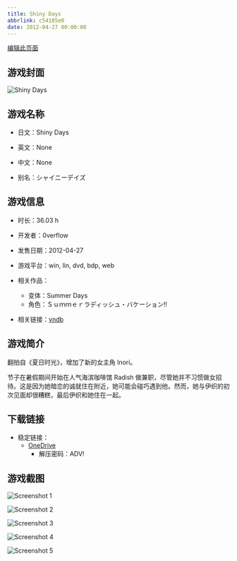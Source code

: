 ```yaml
---
title: Shiny Days
abbrlink: c54105e0
date: 2012-04-27 00:00:00
---
```

[编辑此页面](https://github.com/ACG-3/ADV3-source/blob/main/source/_posts/games/Shiny%20Days.md)

## 游戏封面

![Shiny Days](https://pan.timero.xyz/onedrive/img_lib_001/Shiny%20Days_cover.avif)


## 游戏名称

- 日文：Shiny Days
- 英文：None
- 中文：None

- 别名：シャイニーデイズ


## 游戏信息

- 时长：36.03 h
- 开发者：0verflow
- 发售日期：2012-04-27
- 游戏平台：win, lin, dvd, bdp, web
- 相关作品：
   - 变体：Summer Days
   - 角色：Ｓｕｍｍｅｒラディッシュ・バケーション!!

- 相关链接：[vndb](https://vndb.org/v7751)


## 游戏简介

翻拍自《夏日时光》，增加了新的女主角 Inori。

节子在暑假期间开始在人气海滨咖啡馆 Radish 做兼职，尽管她并不习惯做女招待。这是因为她暗恋的诚就住在附近，她可能会碰巧遇到他。然而，她与伊织的初次见面却很糟糕，最后伊织和她住在一起。




## 下载链接

- 稳定链接：
    - [OneDrive](https://pan.timero.xyz/onedrive/adv_lib_001/Shiny%20Days)
        - 解压密码：ADV!



## 游戏截图


![Screenshot 1](https://pan.timero.xyz/onedrive/img_lib_001/Shiny%20Days_Screenshot_1.avif)

![Screenshot 2](https://pan.timero.xyz/onedrive/img_lib_001/Shiny%20Days_Screenshot_2.avif)

![Screenshot 3](https://pan.timero.xyz/onedrive/img_lib_001/Shiny%20Days_Screenshot_3.avif)

![Screenshot 4](https://pan.timero.xyz/onedrive/img_lib_001/Shiny%20Days_Screenshot_4.avif)

![Screenshot 5](https://pan.timero.xyz/onedrive/img_lib_001/Shiny%20Days_Screenshot_5.avif)

